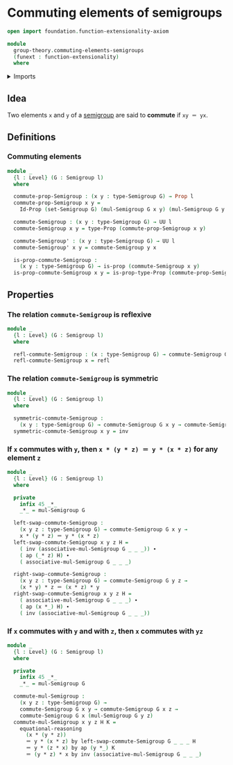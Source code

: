 # Commuting elements of semigroups

```agda
open import foundation.function-extensionality-axiom

module
  group-theory.commuting-elements-semigroups
  (funext : function-extensionality)
  where
```

<details><summary>Imports</summary>

```agda
open import foundation.action-on-identifications-functions
open import foundation.identity-types funext
open import foundation.propositions funext
open import foundation.sets funext
open import foundation.universe-levels

open import group-theory.semigroups funext
```

</details>

## Idea

Two elements `x` and `y` of a [semigroup](group-theory.semigroups.md) are said
to **commute** if `xy ＝ yx`.

## Definitions

### Commuting elements

```agda
module _
  {l : Level} (G : Semigroup l)
  where

  commute-prop-Semigroup : (x y : type-Semigroup G) → Prop l
  commute-prop-Semigroup x y =
    Id-Prop (set-Semigroup G) (mul-Semigroup G x y) (mul-Semigroup G y x)

  commute-Semigroup : (x y : type-Semigroup G) → UU l
  commute-Semigroup x y = type-Prop (commute-prop-Semigroup x y)

  commute-Semigroup' : (x y : type-Semigroup G) → UU l
  commute-Semigroup' x y = commute-Semigroup y x

  is-prop-commute-Semigroup :
    (x y : type-Semigroup G) → is-prop (commute-Semigroup x y)
  is-prop-commute-Semigroup x y = is-prop-type-Prop (commute-prop-Semigroup x y)
```

## Properties

### The relation `commute-Semigroup` is reflexive

```agda
module _
  {l : Level} (G : Semigroup l)
  where

  refl-commute-Semigroup : (x : type-Semigroup G) → commute-Semigroup G x x
  refl-commute-Semigroup x = refl
```

### The relation `commute-Semigroup` is symmetric

```agda
module _
  {l : Level} (G : Semigroup l)
  where

  symmetric-commute-Semigroup :
    (x y : type-Semigroup G) → commute-Semigroup G x y → commute-Semigroup G y x
  symmetric-commute-Semigroup x y = inv
```

### If `x` commutes with `y`, then `x * (y * z) ＝ y * (x * z)` for any element `z`

```agda
module _
  {l : Level} (G : Semigroup l)
  where

  private
    infix 45 _*_
    _*_ = mul-Semigroup G

  left-swap-commute-Semigroup :
    (x y z : type-Semigroup G) → commute-Semigroup G x y →
    x * (y * z) ＝ y * (x * z)
  left-swap-commute-Semigroup x y z H =
    ( inv (associative-mul-Semigroup G _ _ _)) ∙
    ( ap (_* z) H) ∙
    ( associative-mul-Semigroup G _ _ _)

  right-swap-commute-Semigroup :
    (x y z : type-Semigroup G) → commute-Semigroup G y z →
    (x * y) * z ＝ (x * z) * y
  right-swap-commute-Semigroup x y z H =
    ( associative-mul-Semigroup G _ _ _) ∙
    ( ap (x *_) H) ∙
    ( inv (associative-mul-Semigroup G _ _ _))
```

### If `x` commutes with `y` and with `z`, then `x` commutes with `yz`

```agda
module _
  {l : Level} (G : Semigroup l)
  where

  private
    infix 45 _*_
    _*_ = mul-Semigroup G

  commute-mul-Semigroup :
    (x y z : type-Semigroup G) →
    commute-Semigroup G x y → commute-Semigroup G x z →
    commute-Semigroup G x (mul-Semigroup G y z)
  commute-mul-Semigroup x y z H K =
    equational-reasoning
      (x * (y * z))
      ＝ y * (x * z) by left-swap-commute-Semigroup G _ _ _ H
      ＝ y * (z * x) by ap (y *_) K
      ＝ (y * z) * x by inv (associative-mul-Semigroup G _ _ _)
```
